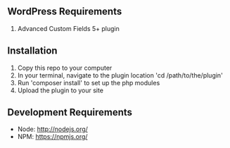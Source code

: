 ## WordPress Requirements

1. Advanced Custom Fields 5+ plugin

## Installation

1. Copy this repo to your computer
2. In your terminal, navigate to the plugin location 'cd /path/to/the/plugin'
3. Run 'composer install' to set up the php modules
4. Upload the plugin to your site

## Development Requirements

* Node: http://nodejs.org/
* NPM: https://npmjs.org/
